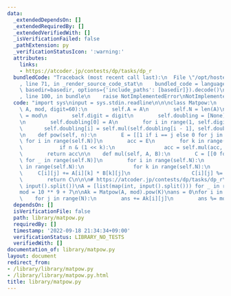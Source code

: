 ```yaml
---
data:
  _extendedDependsOn: []
  _extendedRequiredBy: []
  _extendedVerifiedWith: []
  _isVerificationFailed: false
  _pathExtension: py
  _verificationStatusIcon: ':warning:'
  attributes:
    links:
    - https://atcoder.jp/contests/dp/tasks/dp_r
  bundledCode: "Traceback (most recent call last):\n  File \"/opt/hostedtoolcache/PyPy/3.7.13/x64/site-packages/onlinejudge_verify/documentation/build.py\"\
    , line 71, in _render_source_code_stat\n    bundled_code = language.bundle(stat.path,\
    \ basedir=basedir, options={'include_paths': [basedir]}).decode()\n  File \"/opt/hostedtoolcache/PyPy/3.7.13/x64/site-packages/onlinejudge_verify/languages/python.py\"\
    , line 100, in bundle\n    raise NotImplementedError\nNotImplementedError\n"
  code: "import sys\ninput = sys.stdin.readline\n\n\nclass Matpow:\n    def __init__(self,\
    \ A, mod, digit=60):\n        self.A = A\n        self.N = len(A)\n        self.mod\
    \ = mod\n        self.digit = digit\n        self.doubling = [None] * self.digit\n\
    \n        self.doubling[0] = A\n        for i in range(1, self.digit):\n     \
    \       self.doubling[i] = self.mul(self.doubling[i - 1], self.doubling[i - 1])\n\
    \n    def pow(self, n):\n        E = [[1 if i == j else 0 for j in range(self.N)]\
    \ for i in range(self.N)]\n        acc = E\n        for k in range(self.digit):\n\
    \            if n & (1 << k):\n                acc = self.mul(acc, self.doubling[k])\n\
    \        return acc\n\n    def mul(self, A, B):\n        C = [[0 for _ in range(self.N)]\
    \ for _ in range(self.N)]\n        for i in range(self.N):\n            for j\
    \ in range(self.N):\n                for k in range(self.N):\n               \
    \     C[i][j] += A[i][k] * B[k][j]\n                    C[i][j] %= self.mod\n\
    \        return C\n\n\n# https://atcoder.jp/contests/dp/tasks/dp_r\nN, K = map(int,\
    \ input().split())\nA = [list(map(int, input().split())) for _ in range(N)]\n\
    mod = 10 ** 9 + 7\n\nAk = Matpow(A, mod).pow(K)\nans = 0\nfor i in range(N):\n\
    \    for j in range(N):\n        ans += Ak[i][j]\n        ans %= mod\nprint(ans)\n"
  dependsOn: []
  isVerificationFile: false
  path: library/matpow.py
  requiredBy: []
  timestamp: '2022-09-18 21:34:34+09:00'
  verificationStatus: LIBRARY_NO_TESTS
  verifiedWith: []
documentation_of: library/matpow.py
layout: document
redirect_from:
- /library/library/matpow.py
- /library/library/matpow.py.html
title: library/matpow.py
---
```

